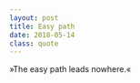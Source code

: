 ```yaml
---
layout: post
title: Easy path
date: 2018-05-14
class: quote
---
```


&raquo;The easy path leads nowhere.&laquo;
